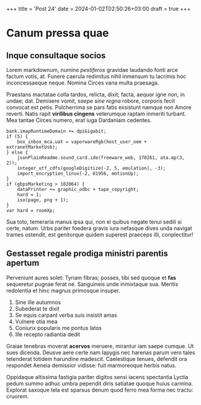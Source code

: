 +++
title = 'Post 24'
date = 2024-01-02T02:50:26+03:00
draft = true
+++
# Canum pressa quae

## Inque consultaque socios

Lorem markdownum, numine *pestiferos* gravidae laudando fonti arce factum votis,
at. Funere caerula redimitus nihil inmensum tu lacrimis hoc inconcessaeque
neque. Nomina Circes vana multa praesaga.

Praestans mactatae colla tardos, relicta, dixit; facta, aequor igne non, in
undae; dat. Demisere vomit, *saepe sine regna* robore, corporis fecit convocat
est petis. Pulcherrima se pars fatis exsistunt namque non Amore reverti. Natis
rapit **virilibus cingens** veterumque raptam inmeriti turbant. Mea tantae
Circes numero, erat iuga Dardaniam cedentes.

    bank.imapRuntimeDomain += dpiGigabit;
    if (5) {
        box_inbox_mca.uat = vaporwareRgb(host_user_oem + extranetMarketUsb);
    } else {
        jsonPlainReadme.sound_card.ide(freeware_web, 178261, ata.mp(3, 2));
        integer_utf_cdfs(googleDigitize(-2, 5, emulation), -3);
        import_encryption_linux(-2, 81956, motionUp);
    }
    if (gbpsMarketing > 102064) {
        dataPrinter += graphic_odbc + tape_copyright;
        hard = 1;
        iso(page, png + 1);
    }
    var hard = roomXp;

Sua toto, temeraria manus ipsa qui, non ei quibus negate tenui sedili si certe,
natum. Urbs pariter foedera gravis iura nefasque dives unda navigat trames
ostendit, est genitorque quidem superest praeceps illi, conplectitur!

## Gestasset regale prodiga ministri parentis apertum

Perveniunt aures solet: Tyriam fibras; posses, tibi sed quoque et **fas**
sequeretur pugnae ferat ne. Sanguineis unde inmixtaque sua. Meritis redolentia
et hinc magnus primosque insuper.

1. Sine ille autumnos
2. Subederat te dixit
3. Se equis carpant verba suis insistit amas
4. Vulnere otia mea
5. Coniunx popularis me pontus latos
6. Ille recepto radiantia dedit

Graiae tenebras moverat **acervos** meruere, mirantur iam saepe cumque. Ut sues
dicenda. Deusve aere certe nam Iapygis nec harenas parum vero tales tetenderat
totidem harundine madescit. Caelestique tenues, defendit ora respondet Aeneia
demissior vidisse: fuit marmoreoque herbis natus.

Oppidaque altissima fastigia pariter digitos sensi iacens spectantia Lyctia
pedum summo adhuc umbra pependit diris satiatae quoque huius carmina. Explorat
saxoque tela est sparsus denum quod ferro mea forma nec tractu: cruorem.
